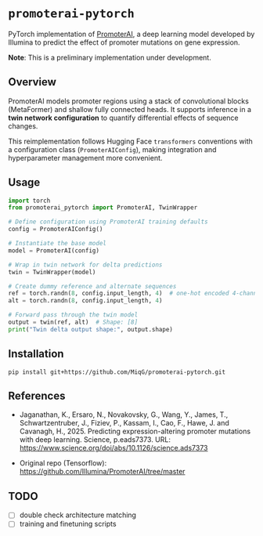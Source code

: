 # `promoterai-pytorch`

PyTorch implementation of [PromoterAI](https://github.com/Illumina/PromoterAI), a deep learning model developed by Illumina to predict the effect of promoter mutations on gene expression.

**Note**: This is a preliminary implementation under development.

## Overview

PromoterAI models promoter regions using a stack of convolutional blocks (MetaFormer) and shallow fully connected heads. It supports inference in a **twin network configuration** to quantify differential effects of sequence changes.

This reimplementation follows Hugging Face `transformers` conventions with a configuration class (`PromoterAIConfig`), making integration and hyperparameter management more convenient.

## Usage

```python
import torch
from promoterai_pytorch import PromoterAI, TwinWrapper

# Define configuration using PromoterAI training defaults
config = PromoterAIConfig()

# Instantiate the base model
model = PromoterAI(config)

# Wrap in twin network for delta predictions
twin = TwinWrapper(model)

# Create dummy reference and alternate sequences
ref = torch.randn(8, config.input_length, 4)  # one-hot encoded 4-channel input
alt = torch.randn(8, config.input_length, 4)

# Forward pass through the twin model
output = twin(ref, alt)  # Shape: [8]
print("Twin delta output shape:", output.shape)
````

## Installation

```shell
pip install git+https://github.com/MiqG/promoterai-pytorch.git
```

## References
- Jaganathan, K., Ersaro, N., Novakovsky, G., Wang, Y., James, T., Schwartzentruber, J., Fiziev, P., Kassam, I., Cao, F., Hawe, J. and Cavanagh, H., 2025. Predicting expression-altering promoter mutations with deep learning. Science, p.eads7373. URL: https://www.science.org/doi/abs/10.1126/science.ads7373

- Original repo (Tensorflow): https://github.com/Illumina/PromoterAI/tree/master

## TODO
- [ ] double check architecture matching
- [ ] training and finetuning scripts
